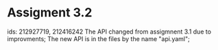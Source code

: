 
# Assigment 3.2
ids: 212927719, 212416242 
The API changed from assigmnent 3.1 due to improvments;
The new API is in the files by the name "api.yaml";
